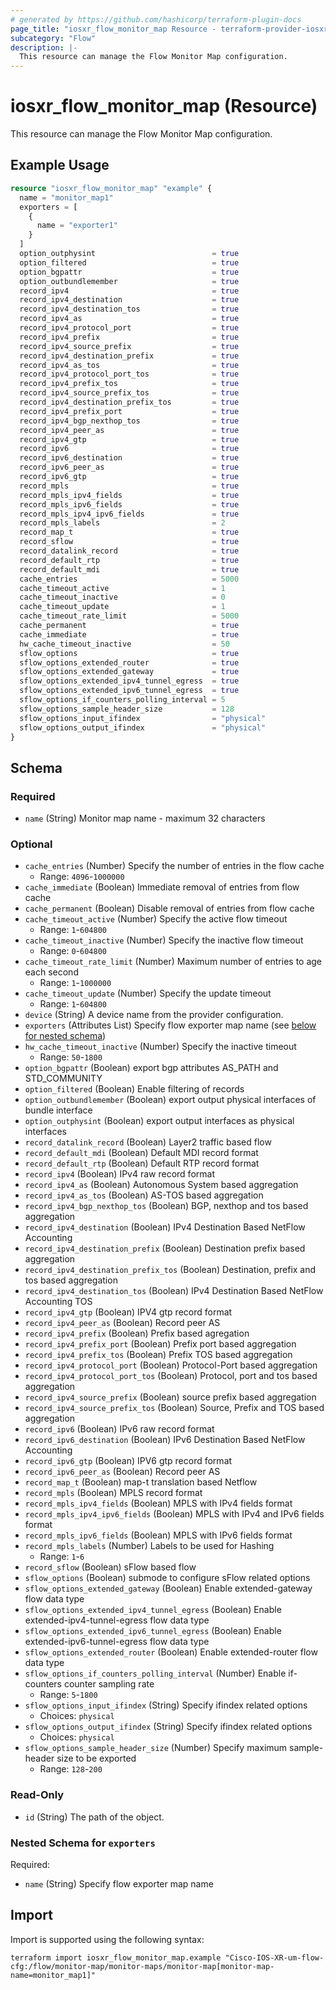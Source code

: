 ```yaml
---
# generated by https://github.com/hashicorp/terraform-plugin-docs
page_title: "iosxr_flow_monitor_map Resource - terraform-provider-iosxr"
subcategory: "Flow"
description: |-
  This resource can manage the Flow Monitor Map configuration.
---
```


# iosxr_flow_monitor_map (Resource)

This resource can manage the Flow Monitor Map configuration.

## Example Usage

```terraform
resource "iosxr_flow_monitor_map" "example" {
  name = "monitor_map1"
  exporters = [
    {
      name = "exporter1"
    }
  ]
  option_outphysint                          = true
  option_filtered                            = true
  option_bgpattr                             = true
  option_outbundlemember                     = true
  record_ipv4                                = true
  record_ipv4_destination                    = true
  record_ipv4_destination_tos                = true
  record_ipv4_as                             = true
  record_ipv4_protocol_port                  = true
  record_ipv4_prefix                         = true
  record_ipv4_source_prefix                  = true
  record_ipv4_destination_prefix             = true
  record_ipv4_as_tos                         = true
  record_ipv4_protocol_port_tos              = true
  record_ipv4_prefix_tos                     = true
  record_ipv4_source_prefix_tos              = true
  record_ipv4_destination_prefix_tos         = true
  record_ipv4_prefix_port                    = true
  record_ipv4_bgp_nexthop_tos                = true
  record_ipv4_peer_as                        = true
  record_ipv4_gtp                            = true
  record_ipv6                                = true
  record_ipv6_destination                    = true
  record_ipv6_peer_as                        = true
  record_ipv6_gtp                            = true
  record_mpls                                = true
  record_mpls_ipv4_fields                    = true
  record_mpls_ipv6_fields                    = true
  record_mpls_ipv4_ipv6_fields               = true
  record_mpls_labels                         = 2
  record_map_t                               = true
  record_sflow                               = true
  record_datalink_record                     = true
  record_default_rtp                         = true
  record_default_mdi                         = true
  cache_entries                              = 5000
  cache_timeout_active                       = 1
  cache_timeout_inactive                     = 0
  cache_timeout_update                       = 1
  cache_timeout_rate_limit                   = 5000
  cache_permanent                            = true
  cache_immediate                            = true
  hw_cache_timeout_inactive                  = 50
  sflow_options                              = true
  sflow_options_extended_router              = true
  sflow_options_extended_gateway             = true
  sflow_options_extended_ipv4_tunnel_egress  = true
  sflow_options_extended_ipv6_tunnel_egress  = true
  sflow_options_if_counters_polling_interval = 5
  sflow_options_sample_header_size           = 128
  sflow_options_input_ifindex                = "physical"
  sflow_options_output_ifindex               = "physical"
}
```

<!-- schema generated by tfplugindocs -->
## Schema

### Required

- `name` (String) Monitor map name - maximum 32 characters

### Optional

- `cache_entries` (Number) Specify the number of entries in the flow cache
  - Range: `4096`-`1000000`
- `cache_immediate` (Boolean) Immediate removal of entries from flow cache
- `cache_permanent` (Boolean) Disable removal of entries from flow cache
- `cache_timeout_active` (Number) Specify the active flow timeout
  - Range: `1`-`604800`
- `cache_timeout_inactive` (Number) Specify the inactive flow timeout
  - Range: `0`-`604800`
- `cache_timeout_rate_limit` (Number) Maximum number of entries to age each second
  - Range: `1`-`1000000`
- `cache_timeout_update` (Number) Specify the update timeout
  - Range: `1`-`604800`
- `device` (String) A device name from the provider configuration.
- `exporters` (Attributes List) Specify flow exporter map name (see [below for nested schema](#nestedatt--exporters))
- `hw_cache_timeout_inactive` (Number) Specify the inactive timeout
  - Range: `50`-`1800`
- `option_bgpattr` (Boolean) export bgp attributes AS_PATH and STD_COMMUNITY
- `option_filtered` (Boolean) Enable filtering of records
- `option_outbundlemember` (Boolean) export output physical interfaces of bundle interface
- `option_outphysint` (Boolean) export output interfaces as physical interfaces
- `record_datalink_record` (Boolean) Layer2 traffic based flow
- `record_default_mdi` (Boolean) Default MDI record format
- `record_default_rtp` (Boolean) Default RTP record format
- `record_ipv4` (Boolean) IPv4 raw record format
- `record_ipv4_as` (Boolean) Autonomous System based aggregation
- `record_ipv4_as_tos` (Boolean) AS-TOS based aggregation
- `record_ipv4_bgp_nexthop_tos` (Boolean) BGP, nexthop and tos based aggregation
- `record_ipv4_destination` (Boolean) IPv4 Destination Based NetFlow Accounting
- `record_ipv4_destination_prefix` (Boolean) Destination prefix based aggregation
- `record_ipv4_destination_prefix_tos` (Boolean) Destination, prefix and tos based aggregation
- `record_ipv4_destination_tos` (Boolean) IPv4 Destination Based NetFlow Accounting TOS
- `record_ipv4_gtp` (Boolean) IPV4 gtp record format
- `record_ipv4_peer_as` (Boolean) Record peer AS
- `record_ipv4_prefix` (Boolean) Prefix based agregation
- `record_ipv4_prefix_port` (Boolean) Prefix port based aggregation
- `record_ipv4_prefix_tos` (Boolean) Prefix TOS based aggregation
- `record_ipv4_protocol_port` (Boolean) Protocol-Port based aggregation
- `record_ipv4_protocol_port_tos` (Boolean) Protocol, port and tos based aggregation
- `record_ipv4_source_prefix` (Boolean) source prefix based aggregation
- `record_ipv4_source_prefix_tos` (Boolean) Source, Prefix and TOS based aggregation
- `record_ipv6` (Boolean) IPv6 raw record format
- `record_ipv6_destination` (Boolean) IPv6 Destination Based NetFlow Accounting
- `record_ipv6_gtp` (Boolean) IPV6 gtp record format
- `record_ipv6_peer_as` (Boolean) Record peer AS
- `record_map_t` (Boolean) map-t translation based Netflow
- `record_mpls` (Boolean) MPLS record format
- `record_mpls_ipv4_fields` (Boolean) MPLS with IPv4 fields format
- `record_mpls_ipv4_ipv6_fields` (Boolean) MPLS with IPv4 and IPv6 fields format
- `record_mpls_ipv6_fields` (Boolean) MPLS with IPv6 fields format
- `record_mpls_labels` (Number) Labels to be used for Hashing
  - Range: `1`-`6`
- `record_sflow` (Boolean) sFlow based flow
- `sflow_options` (Boolean) submode to configure sFlow related options
- `sflow_options_extended_gateway` (Boolean) Enable extended-gateway flow data type
- `sflow_options_extended_ipv4_tunnel_egress` (Boolean) Enable extended-ipv4-tunnel-egress flow data type
- `sflow_options_extended_ipv6_tunnel_egress` (Boolean) Enable extended-ipv6-tunnel-egress flow data type
- `sflow_options_extended_router` (Boolean) Enable extended-router flow data type
- `sflow_options_if_counters_polling_interval` (Number) Enable if-counters counter sampling rate
  - Range: `5`-`1800`
- `sflow_options_input_ifindex` (String) Specify ifindex related options
  - Choices: `physical`
- `sflow_options_output_ifindex` (String) Specify ifindex related options
  - Choices: `physical`
- `sflow_options_sample_header_size` (Number) Specify maximum sample-header size to be exported
  - Range: `128`-`200`

### Read-Only

- `id` (String) The path of the object.

<a id="nestedatt--exporters"></a>
### Nested Schema for `exporters`

Required:

- `name` (String) Specify flow exporter map name

## Import

Import is supported using the following syntax:

```shell
terraform import iosxr_flow_monitor_map.example "Cisco-IOS-XR-um-flow-cfg:/flow/monitor-map/monitor-maps/monitor-map[monitor-map-name=monitor_map1]"
```
